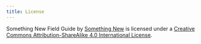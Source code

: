 ```yaml
---
title: License
---
```


Something New Field Guide by [Something New](https://somethingnew.org.uk) is licensed under a [Creative Commons Attribution-ShareAlike 4.0 International License](http://creativecommons.org/licenses/by-sa/4.0/).
